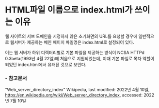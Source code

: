 # HTML파일 이름으로 index.html가 쓰이는 이유

웹 사이트의 서브 도메인을 지정하지 않은 초기화면의 URL를 요청할 경우에 일반적으로 웹서버가 제공하는 메인 페이지 파일명은 index.html로 설정되어 있다.

이는 웹 서버가 하위 디렉터리별로 기본 파일을 제공하는 방식이 NCSA HTTPd 0.3beta(1993년 4월 22일)에 처음으로 지원되었는데, 이때 기본 파일로 목차 역할이 되었던 index.html에서 유래된 것으로 보인다.

### - 참고문서

"Web_server_directory_index" Wikipedia, last modified: 2022년 4월 10일, https://en.wikipedia.org/wiki/Web_server_directory_index, accessed: 2022년 7월 10일

<Comment />